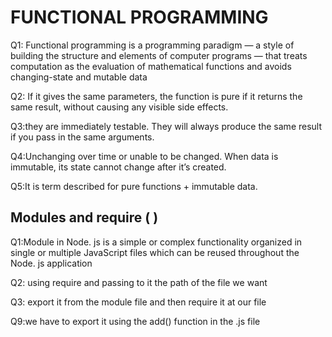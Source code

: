 #  FUNCTIONAL PROGRAMMING



Q1: Functional programming is a programming paradigm — a style of building the structure and elements of computer programs — that treats computation as the evaluation of mathematical functions and avoids changing-state and mutable data

Q2: If it gives the same parameters, the function is pure if it returns the same result, without causing any visible side effects.

Q3:they are immediately testable. They will always produce the same result if you pass in the same arguments.

Q4:Unchanging over time or unable to be changed. When data is immutable, its state cannot change after it’s created.

Q5:It is term described for pure functions + immutable data.

## Modules and require ( )

Q1:Module in Node. js is a simple or complex functionality organized in single or multiple JavaScript files which can be reused throughout the Node. js application

Q2:  using require and passing to it the path of the file we want

Q3: export it from the module file and then require it at our file

Q9:we have to export it using the add() function in the .js file






